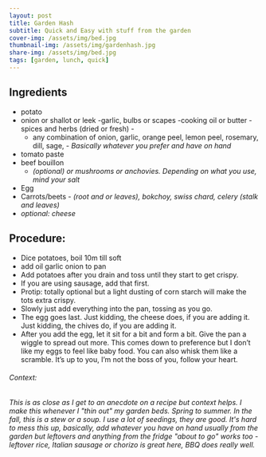 ```yaml
---
layout: post
title: Garden Hash
subtitle: Quick and Easy with stuff from the garden
cover-img: /assets/img/bed.jpg
thumbnail-img: /assets/img/gardenhash.jpg
share-img: /assets/img/bed.jpg
tags: [garden, lunch, quick]
---
```


## Ingredients

- potato 
- onion or shallot or leek 
-garlic, bulbs or scapes 
-cooking oil or butter 
-spices and herbs (dried or fresh) - 
  - any combination of onion, garlic, orange peel, lemon peel, rosemary, dill, sage, - _Basically whatever you prefer and have on hand_
- tomato paste 
- beef bouillon 
    - _(optional) or mushrooms or anchovies. Depending on what you use, mind your salt_ 
- Egg 
- Carrots/beets -  _(root and or leaves), bokchoy, swiss chard, celery (stalk and leaves)_
- _optional: cheese_


## Procedure:  

- Dice potatoes, boil 10m till soft 
- add oil garlic onion to pan 
- Add potatoes after you drain and toss until they start to get crispy. 
- If you are using sausage, add that first. 
- Protip: totally optional but a light dusting of corn starch will make the tots extra crispy. 
- Slowly just add everything into the pan, tossing as you go. 
- The egg goes last. Just kidding, the cheese does, if you are adding it. Just kidding, the chives do, if you are adding it.
- After you add the egg, let it sit for a bit and form a bit. Give the pan a wiggle to spread out more. This comes down to preference but I don’t like my eggs to feel like baby food. You can also whisk them like a scramble. It’s up to you, I’m not the boss of you, follow your heart.
  
###### Context: 

 ###### _This is as close as I get to an anecdote on a recipe but context helps. I make this whenever I "thin out" my garden beds. Spring to summer. In the fall, this is a stew or a soup. I use a lot of seedings, they are good. It's hard to mess this up, basically, add whatever you have on hand usually from the garden but leftovers and anything from the fridge "about to go" works too - leftover rice, Italian sausage or chorizo is great here, BBQ does really well._

